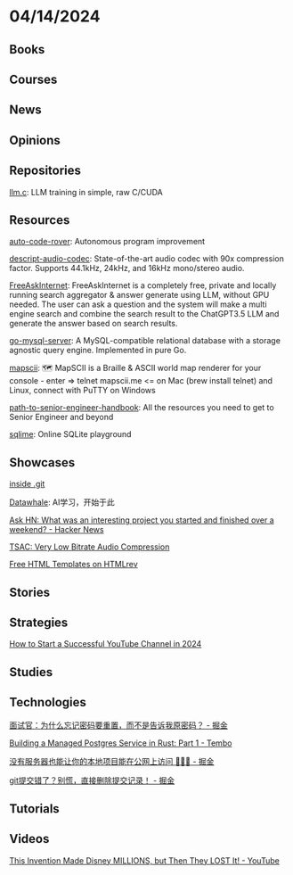 # 04/14/2024

## Books

## Courses

## News

## Opinions

## Repositories
[llm.c](https://github.com/karpathy/llm.c): LLM training in simple, raw C/CUDA

## Resources
[auto-code-rover](https://github.com/nus-apr/auto-code-rover): Autonomous program improvement

[descript-audio-codec](https://github.com/descriptinc/descript-audio-codec): State-of-the-art audio codec with 90x compression factor. Supports 44.1kHz, 24kHz, and 16kHz mono/stereo audio.

[FreeAskInternet](https://github.com/nashsu/FreeAskInternet): FreeAskInternet is a completely free, private and locally running search aggregator & answer generate using LLM, without GPU needed. The user can ask a question and the system will make a multi engine search and combine the search result to the ChatGPT3.5 LLM and generate the answer based on search results.

[go-mysql-server](https://github.com/dolthub/go-mysql-server): A MySQL-compatible relational database with a storage agnostic query engine. Implemented in pure Go.

[mapscii](https://github.com/rastapasta/mapscii): 🗺 MapSCII is a Braille & ASCII world map renderer for your console - enter => telnet mapscii.me <= on Mac (brew install telnet) and Linux, connect with PuTTY on Windows

[path-to-senior-engineer-handbook](https://github.com/jordan-cutler/path-to-senior-engineer-handbook): All the resources you need to get to Senior Engineer and beyond

[sqlime](https://github.com/nalgeon/sqlime): Online SQLite playground

## Showcases
[inside .git](https://wizardzines.com/comics/inside-git/)

[Datawhale](https://linklearner.com/home): AI学习，开始于此

[Ask HN: What was an interesting project you started and finished over a weekend? - Hacker News](https://news.ycombinator.com/item?id=39951422)

[TSAC: Very Low Bitrate Audio Compression](https://bellard.org/tsac/)

[Free HTML Templates on HTMLrev](https://htmlrev.com/)

## Stories

## Strategies
[How to Start a Successful YouTube Channel in 2024](https://timqueen.com/youtube-start-channel/)

## Studies

## Technologies
[面试官：为什么忘记密码要重置，而不是告诉我原密码？ - 掘金](https://juejin.cn/post/7353580789299281961)

[Building a Managed Postgres Service in Rust: Part 1 - Tembo](https://tembo.io/blog/managed-postgres-rust)

[没有服务器也能让你的本地项目能在公网上访问 💯💯💯 - 掘金](https://juejin.cn/post/7355016460215189567)

[git提交错了？别慌，直接删除提交记录！ - 掘金](https://juejin.cn/post/7355692365330792488)

## Tutorials

## Videos
[This Invention Made Disney MILLIONS, but Then They LOST It! - YouTube](https://www.youtube.com/watch?v=UQuIVsNzqDk)
